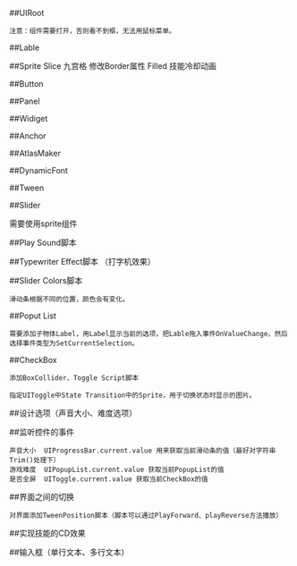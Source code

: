 ##UIRoot

    注意：组件需要打开，否则看不到框，无法用鼠标菜单。

##Lable

##Sprite
    Slice   九宫格 修改Border属性
    Filled  技能冷却动画

##Button

##Panel

##Widiget

##Anchor

##AtlasMaker

##DynamicFont

##Tween

##Slider

   需要使用sprite组件

##Play Sound脚本

##Typewriter Effect脚本 （打字机效果）

##Slider Colors脚本

    滑动条根据不同的位置，颜色会有变化。

##Poput List

    需要添加子物体Label，用Label显示当前的选项，把Lable拖入事件OnValueChange，然后选择事件类型为SetCurrentSelection。
    
##CheckBox

    添加BoxCollider、Toggle Script脚本
    
    指定UIToggle中State Transition中的Sprite，用于切换状态时显示的图片。

##设计选项（声音大小、难度选项）

##监听控件的事件

    声音大小  UIProgressBar.current.value 用来获取当前滑动条的值（最好对字符串Trim()处理下）
    游戏难度  UIPopupList.current.value 获取当前PopupList的值
    是否全屏  UIToggle.current.value 获取当前CheckBox的值
    
##界面之间的切换

    对界面添加TweenPosition脚本（脚本可以通过PlayForward、playReverse方法播放）
    
##实现技能的CD效果

##输入框（单行文本、多行文本）

